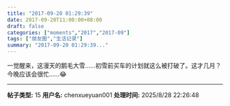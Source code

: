 ```yaml
---
title: "2017-09-20 01:29:39"
date: 2017-09-20T11:00:00+08:00
draft: false
categories: ["moments","2017","2017-09"]
tags: ["朋友圈","生活记录"]
summary: "2017-09-20 01:29:39..."
---
```


一觉醒来，这漫天的鹅毛大雪……初雪前买车的计划就这么被打破了。这才几月？今晚应该会很忙……😂

---

**帖子类型:** 15
**用户名:** chenxueyuan001
**处理时间:** 2025/8/28 22:26:48